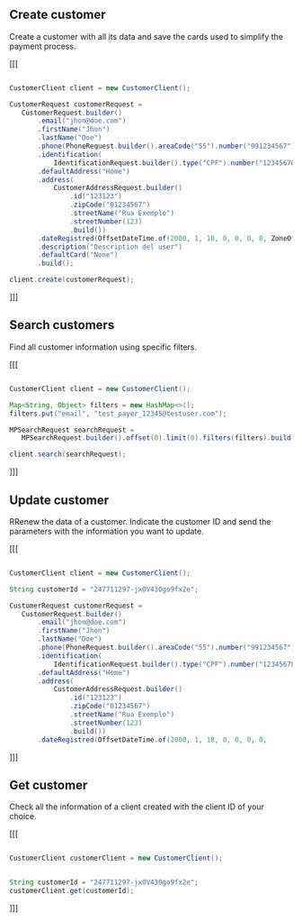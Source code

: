 ## Create customer

Create a customer with all its data and save the cards used to simplify the payment process.

[[[
```java

CustomerClient client = new CustomerClient();

CustomerRequest customerRequest =
   CustomerRequest.builder()
       .email("jhon@doe.com")
       .firstName("Jhon")
       .lastName("Doe")
       .phone(PhoneRequest.builder().areaCode("55").number("991234567").build())
       .identification(
           IdentificationRequest.builder().type("CPF").number("12345678900").build())
       .defaultAddress("Home")
       .address(
           CustomerAddressRequest.builder()
               .id("123123")
               .zipCode("01234567")
               .streetName("Rua Exemplo")
               .streetNumber(123)
               .build())
       .dateRegistred(OffsetDateTime.of(2000, 1, 18, 0, 0, 0, 0, ZoneOffset.UTC))
       .description("Description del user")
       .defaultCard("None")
       .build();

client.create(customerRequest);

```
]]]

## Search customers

Find all customer information using specific filters.

[[[
```java

CustomerClient client = new CustomerClient();

Map<String, Object> filters = new HashMap<>();
filters.put("email", "test_payer_12345@testuser.com");

MPSearchRequest searchRequest =
   MPSearchRequest.builder().offset(0).limit(0).filters(filters).build();

client.search(searchRequest);


```
]]]

## Update customer

RRenew the data of a customer. Indicate the customer ID and send the parameters with the information you want to update.

[[[
```java

CustomerClient client = new CustomerClient();

String customerId = "247711297-jxOV430go9fx2e";

CustomerRequest customerRequest =
   CustomerRequest.builder()
       .email("jhon@doe.com")
       .firstName("Jhon")
       .lastName("Doe")
       .phone(PhoneRequest.builder().areaCode("55").number("991234567").build())
       .identification(
           IdentificationRequest.builder().type("CPF").number("12345678900").build())
       .defaultAddress("Home")
       .address(
           CustomerAddressRequest.builder()
               .id("123123")
               .zipCode("01234567")
               .streetName("Rua Exemplo")
               .streetNumber(123)
               .build())
       .dateRegistred(OffsetDateTime.of(2000, 1, 18, 0, 0, 0, 0, 

```
]]] 

## Get customer

Check all the information of a client created with the client ID of your choice.


[[[
```java

CustomerClient customerClient = new CustomerClient();


String customerId = "247711297-jxOV430go9fx2e";
customerClient.get(customerId);
```
]]]